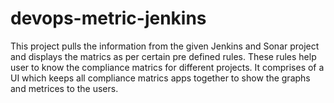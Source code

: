 # devops-metric-jenkins
This project pulls the information from the given Jenkins and Sonar project and displays the matrics as per certain pre defined rules.
These rules help user to know the compliance matrics for different projects.
It comprises of a UI which keeps all compliance matrics apps together to show the graphs and metrices to the users.

